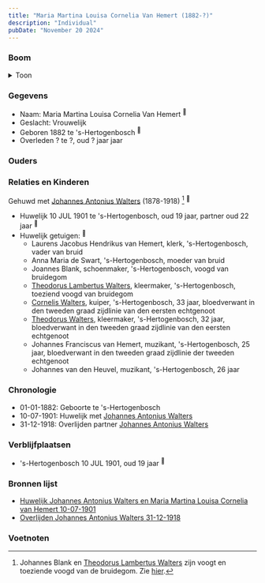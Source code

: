 ```yaml
---
title: "Maria Martina Louisa Cornelia Van Hemert (1882-?)"
description: "Individual"
pubDate: "November 20 2024"
---
```


### Boom
<details><summary>Toon</summary>

![test](https://www.plantuml.com/plantuml/svg/dP9DRy8m38Rl-HKM73WXjQlG05MCZy4OOj8EOpiYj_Ler3H1SIg4KF_xmjV6OTfXbyYo_Rv-R6N83gshIYMua7gB5aj8C2qsrbGwcnXbB3YBcds9j1Evp0XIQLD5vvZAhTj3IML2biyfTcJ9kFsMn8rhgf0P3W80niPcPDzocHQQcEEuHAa70uX4BKGBNa-ZM8YpfF62LYBurqcDi3ILP8I9iPgKpx-ZXZcLP5q3aE4v2C8WW6_FvcmyZQQH7tpubAIo6k9-Wib-dHZd5FK747QxTz3YzjnRc0tfn72QttHpKIcrHfsjKskO4-EPlUm17ewu5yQ5oL7x0eoqCrfM31-e_1tu2XNqkW3DQJJhpCP_m7HWj7hoIFVTVo158JnE9n3smb_KzHKrxkyeowJU77SFOB5QUaKGda1d7jIxD9NSv6vFIfcTXwt5vQhjzgL3N3RwIOWXwSp_eoy0)
</details>

### Gegevens
- Naam: Maria Martina Louisa Cornelia Van Hemert <sup><a href="../s00132/" style="text-decoration:none" title="Huwelijk Johannes Antonius Walters en Maria Martina Louisa Cornelia van Hemert 10-07-1901">:link:</a></sup>
- Geslacht: Vrouwelijk
- Geboren 1882 te 's-Hertogenbosch <sup><a href="../s00132/" style="text-decoration:none" title="Huwelijk Johannes Antonius Walters en Maria Martina Louisa Cornelia van Hemert 10-07-1901">:link:</a></sup>
- Overleden ? te ?, oud ? jaar jaar 

### Ouders

### Relaties en Kinderen

Gehuwd met [Johannes Antonius Walters](../i00098/) (1878-1918) [^1] <sup><a href="../s00132/" style="text-decoration:none" title="Huwelijk Johannes Antonius Walters en Maria Martina Louisa Cornelia van Hemert 10-07-1901">:link:</a></sup>
- Huwelijk 10 JUL 1901 te 's-Hertogenbosch, oud 19 jaar, partner oud 22 jaar <sup><a href="../s00132/" style="text-decoration:none" title="Huwelijk Johannes Antonius Walters en Maria Martina Louisa Cornelia van Hemert 10-07-1901">:link:</a></sup>
- Huwelijk getuigen:  <sup><a href="../s00132/" style="text-decoration:none" title="Huwelijk Johannes Antonius Walters en Maria Martina Louisa Cornelia van Hemert 10-07-1901">:link:</a></sup>
  - Laurens Jacobus Hendrikus van Hemert, klerk, \'s-Hertogenbosch, vader van bruid
  - Anna Maria de Swart, \'s-Hertogenbosch, moeder van bruid
  - Joannes Blank, schoenmaker, \'s-Hertogenbosch, voogd van bruidegom
  - [Theodorus Lambertus Walters](../i00107/), kleermaker, \'s-Hertogenbosch, toeziend voogd van bruidegom
  - [Cornelis Walters](../i00094/), kuiper, \'s-Hertogenbosch, 33 jaar, bloedverwant in den tweeden graad zijdlinie van den eersten echtgenoot
  - [Theodorus Walters](../i00075/), kleermaker, \'s-Hertogenbosch, 32 jaar, bloedverwant in den tweeden graad zijdlinie van den eersten echtgenoot
  - Johannes Franciscus van Hemert, muzikant, \'s-Hertogenbosch, 25 jaar, bloedverwant in den tweeden graad zijdlinie der tweeden echtgenoot
  - Johannes van den Heuvel, muzikant, \'s-Hertogenbosch, 26 jaar

### Chronologie
- 01-01-1882: Geboorte te 's-Hertogenbosch
- 10-07-1901: Huwelijk met [Johannes Antonius Walters](../i00098/)
- 31-12-1918: Overlijden partner [Johannes Antonius Walters](../i00098/)

### Verblijfplaatsen
- 's-Hertogenbosch  10 JUL 1901, oud 19 jaar  <sup><a href="../s00132/" style="text-decoration:none" title="Huwelijk Johannes Antonius Walters en Maria Martina Louisa Cornelia van Hemert 10-07-1901">:link:</a></sup>

### Bronnen lijst
- [Huwelijk Johannes Antonius Walters en Maria Martina Louisa Cornelia van Hemert 10-07-1901](../s00132/)
- [Overlijden Johannes Antonius Walters 31-12-1918](../s00133/)

### Voetnoten
[^1]: Johannes Blank en [Theodorus Lambertus Walters](../i00107) zijn voogt en toeziende voogd van de bruidegom. Zie [hier](../s00132).